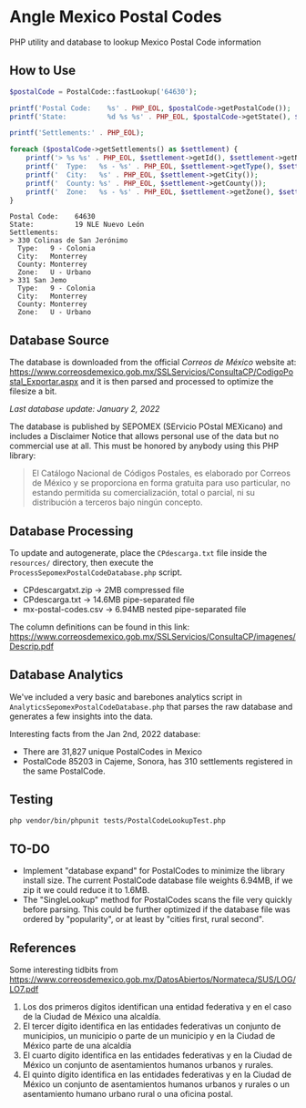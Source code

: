 # Angle Mexico Postal Codes
PHP utility and database to lookup Mexico Postal Code information


## How to Use

```php
$postalCode = PostalCode::fastLookup('64630');

printf('Postal Code:    %s' . PHP_EOL, $postalCode->getPostalCode());
printf('State:          %d %s %s' . PHP_EOL, $postalCode->getState(), $postalCode->getStateIso(), $postalCode->getStateName());

printf('Settlements:' . PHP_EOL);

foreach ($postalCode->getSettlements() as $settlement) {
    printf('> %s %s' . PHP_EOL, $settlement->getId(), $settlement->getName());
    printf('  Type:   %s - %s' . PHP_EOL, $settlement->getType(), $settlement->getTypeName());
    printf('  City:   %s' . PHP_EOL, $settlement->getCity());
    printf('  County: %s' . PHP_EOL, $settlement->getCounty());
    printf('  Zone:   %s - %s' . PHP_EOL, $settlement->getZone(), $settlement->getZoneName());
}
```

```
Postal Code:    64630
State:          19 NLE Nuevo León
Settlements:
> 330 Colinas de San Jerónimo
  Type:   9 - Colonia
  City:   Monterrey
  County: Monterrey
  Zone:   U - Urbano
> 331 San Jemo
  Type:   9 - Colonia
  City:   Monterrey
  County: Monterrey
  Zone:   U - Urbano
```

## Database Source
The database is downloaded from the official _Correos de México_ website at:
https://www.correosdemexico.gob.mx/SSLServicios/ConsultaCP/CodigoPostal_Exportar.aspx and it is then parsed and processed to optimize the filesize a bit.

_Last database update: January 2, 2022_

The database is published by SEPOMEX (SErvicio POstal MEXicano) and includes a Disclaimer Notice that allows personal use of the data but no commercial use at all. This must be honored by anybody using this PHP library:

> El Catálogo Nacional de Códigos Postales, es elaborado por Correos de México y se proporciona en forma gratuita para uso particular, no estando permitida su comercialización, total o parcial, ni su distribución a terceros bajo ningún concepto.


## Database Processing

To update and autogenerate, place the `CPdescarga.txt` file inside the `resources/` directory, then execute the `ProcessSepomexPostalCodeDatabase.php` script.

- CPdescargatxt.zip -> 2MB compressed file
- CPdescarga.txt -> 14.6MB pipe-separated file
- mx-postal-codes.csv -> 6.94MB nested pipe-separated file

The column definitions can be found in this link: https://www.correosdemexico.gob.mx/SSLServicios/ConsultaCP/imagenes/Descrip.pdf


## Database Analytics
We've included a very basic and barebones analytics script in `AnalyticsSepomexPostalCodeDatabase.php` that parses the raw database and generates a few insights into the data.

Interesting facts from the Jan 2nd, 2022 database:
- There are 31,827 unique PostalCodes in Mexico
- PostalCode 85203 in Cajeme, Sonora, has 310 settlements registered in the same PostalCode.

## Testing

```bash
php vendor/bin/phpunit tests/PostalCodeLookupTest.php
```

## TO-DO
- Implement "database expand" for PostalCodes to minimize the library install size. The current PostalCode database file weights 6.94MB, if we zip it we could reduce it to 1.6MB.
- The "SingleLookup" method for PostalCodes scans the file very quickly before parsing.  This could be further optimized if the database file was ordered by "popularity", or at least by "cities first, rural second".

## References
Some interesting tidbits from https://www.correosdemexico.gob.mx/DatosAbiertos/Normateca/SUS/LOG/LO7.pdf

1. Los dos primeros dígitos identifican una entidad federativa y en el caso de la Ciudad de México una alcaldía.
2. El tercer dígito identifica en las entidades federativas un conjunto de municipios, un municipio o parte de un municipio y en la Ciudad de México parte de una alcaldía
3. El cuarto dígito identifica en las entidades federativas y en la Ciudad de México un conjunto de asentamientos humanos urbanos y rurales.
4. El quinto dígito identifica en las entidades federativas y en la Ciudad de México un conjunto de asentamientos humanos urbanos y rurales o un asentamiento humano urbano rural o una oficina postal.

